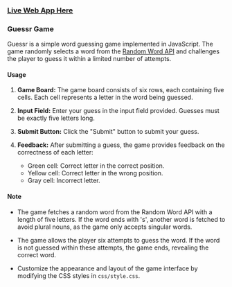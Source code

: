 ### [Live Web App Here](https://cjordan223.github.io/Guessr/)

### Guessr Game

Guessr is a simple word guessing game implemented in JavaScript. The game randomly selects a word from the [Random Word API](https://random-word-api.herokuapp.com/) and challenges the player to guess it within a limited number of attempts.

#### Usage

1. **Game Board:** The game board consists of six rows, each containing five cells. Each cell represents a letter in the word being guessed.

2. **Input Field:** Enter your guess in the input field provided. Guesses must be exactly five letters long.

3. **Submit Button:** Click the "Submit" button to submit your guess.

4. **Feedback:** After submitting a guess, the game provides feedback on the correctness of each letter:
   - Green cell: Correct letter in the correct position.
   - Yellow cell: Correct letter in the wrong position.
   - Gray cell: Incorrect letter.

 

#### Note

- The game fetches a random word from the Random Word API with a length of five letters. If the word ends with 's', another word is fetched to avoid plural nouns, as the game only accepts singular words.
- The game allows the player six attempts to guess the word. If the word is not guessed within these attempts, the game ends, revealing the correct word.


- Customize the appearance and layout of the game interface by modifying the CSS styles in `css/style.css`.
